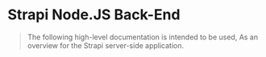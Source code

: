 # Strapi Node.JS Back-End

> The following high-level documentation is intended to be used,
> As an overview for the Strapi server-side application.
